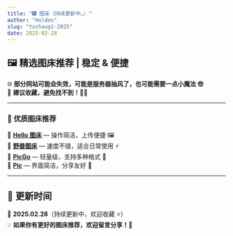 ```yaml
---
title: "🎆 图床（持续更新中…）"
author: "Holdon"
slug: "tuchaug1-2025"
date: 2025-02-28
---
```

## 🖼️ **精选图床推荐 | 稳定 & 便捷**  

🌐 **部分网站可能会失效，可能是服务器抽风了，也可能需要一点小魔法 😎**  
📌 **建议收藏，避免找不到！📁✨**  

---

### 🚀 **优质图床推荐**  

🔹 **[Hello 图床](https://www.helloimg.com/)** — 操作简洁，上传便捷 🖼️  
🔹 **[野兽图床](https://photo.459122.xyz/)** — 速度不错，适合日常使用 ⚡  
🔹 **[PicGo](https://www.picgo.net/holdon798)** — 轻量级，支持多种格式 📸  
🔹 **[Pic](https://pic.yt/upload)** — 界面简洁，分享友好 🌟  

---
## 🔄 **更新时间**  
📅 **2025.02.28**（持续更新中，欢迎收藏 ⭐）  
💡 **如果你有更好的图床推荐，欢迎留言分享！📩**